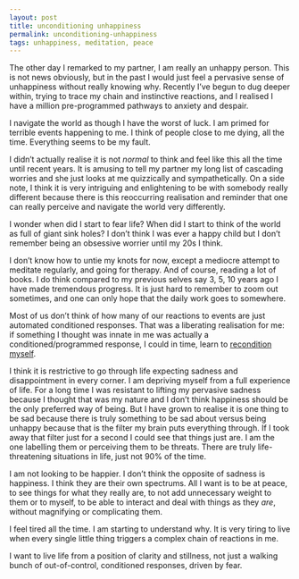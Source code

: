 ```yaml
---
layout: post
title: unconditioning unhappiness
permalink: unconditioning-unhappiness
tags: unhappiness, meditation, peace
---
```

The other day I remarked to my partner, I am really an unhappy person. This is not news obviously, but in the past I would just feel a pervasive sense of unhappiness without really knowing why. Recently I’ve begun to dug deeper within, trying to trace my chain and instinctive reactions, and I realised I have a million pre-programmed pathways to anxiety and despair. 

I navigate the world as though I have the worst of luck. I am primed for terrible events happening to me. I think of people close to me dying, all the time. Everything seems to be my fault. 

I didn’t actually realise it is not _normal_ to think and feel like this all the time until recent years. It is amusing to tell my partner my long list of cascading worries and she just looks at me quizzically and sympathetically. On a side note, I think it is very intriguing and enlightening to be with somebody really different because there is this reoccurring realisation and reminder that one can really perceive and navigate the world very differently.

I wonder when did I start to fear life? When did I start to think of the world as full of giant sink holes? I don’t think I was ever a happy child but I don’t remember being an obsessive worrier until my 20s I think.

I don’t know how to untie my knots for now, except a mediocre attempt to meditate regularly, and going for therapy. And of course, reading a lot of books. I do think compared to my previous selves say 3, 5, 10 years ago I have made tremendous progress. It is just hard to remember to zoom out sometimes, and one can only hope that the daily work goes to somewhere. 

Most of us don’t think of how many of our reactions to events are just automated conditioned responses. That was a liberating realisation for me: if something I thought was innate in me was actually a conditioned/programmed response, I could in time, learn to [recondition myself](https://www.goodreads.com/book/show/570172.The_Brain_That_Changes_Itself).

I think it is restrictive to go through life expecting sadness and disappointment in every corner. I am depriving myself from a full experience of life. For a long time I was resistant to lifting my pervasive sadness because I thought that was my nature and I don’t think happiness should be the only preferred way of being. But I have grown to realise it is one thing to be sad because there is truly something to be sad about versus being unhappy because that is the filter my brain puts everything through. If I took away that filter just for a second I could see that things just are. I am the one labelling them or perceiving them to be threats. There are truly life-threatening situations in life, just not 90% of the time.

I am not looking to be happier. I don’t think the opposite of sadness is happiness. I think they are their own spectrums. All I want is to be at peace, to see things for what they really are, to not add unnecessary weight to them or to myself, to be able to interact and deal with things as they _are_, without magnifying or complicating them. 

I feel tired all the time. I am starting to understand why. It is very tiring to live when every single little thing triggers a complex chain of reactions in me. 

I want to live life from a position of clarity and stillness, not just a walking bunch of out-of-control, conditioned responses, driven by fear.
